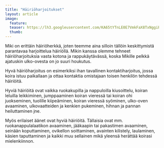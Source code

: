 ```yaml
---
title: "Häiriöharjoitukset"
layout: article
image:
  feature:
  teaser: https://lh3.googleusercontent.com/KA65tYTnLE0E7VmkFaX8TxNggiPDyo0gI0m6Z1kLXRY=w245
  thumb:
---
```


Miki on erittäin häiriöherkkä, joten teemme aina silloin tällöin keskittymistä parantavaa harjoittelua häiriöllä. Mikin kanssa olemme tehneet häiriöharjoituksia vasta kotona ja rappukäytävässä, koska Mikille pelkkä ajatuskin ulko-ovesta on jo suuri houkutus.

Hyvä häiriöharjoitus on esimerkiksi ihan tavallinen kontaktiharjoitus, jossa koira istuu paikallaan ja ottaa kontaktia omistajaan toisen henkilön tehdessä häiriöitä.

Hyviä häiriöitä ovat vaikka ruokakupilla ja nappuloilla kiusoittelu, koiran leluilla leikkiminen, jumppaaminen koiran vieressä tai koiran ohi juokseminen, tuolille kiipeäminen, koiran vieressä syöminen, ulko-oven avaaminen, ulkovaatteiden ja kenkien pukeminen, hihnan ja pannan heiluttaminen jne.

Myös erilaiset äänet ovat hyviä häiriöitä. Tällaisia ovat mm. ruokanappulalaatikon avaaminen, jääkaapin tai pakastimen avaaminen, seinään koputtaminen, ovikellon soittaminen, avainten kilistely, laulaminen, käsien taputtaminen ja kaikki muu sellainen mikä yleensä herättää koirasi mielenkiinnon.

